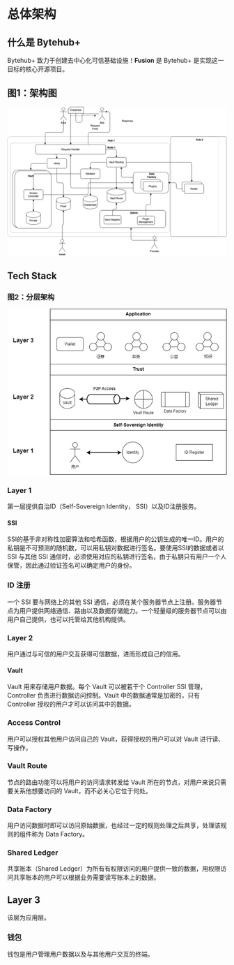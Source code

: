 # 总体架构

## 什么是 Bytehub+

Bytehub+ 致力于创建去中心化可信基础设施！**Fusion** 是 Bytehub+ 是实现这一目标的核心开源项目。

## 图1：架构图

![架构图](./images/architecture.png)

## Tech Stack

### 图2：分层架构

![分层架构图](./images/layered-arch.png)

### Layer 1

第一层提供自治ID（Self-Sovereign Identity， SSI）以及ID注册服务。

#### SSI

SSI的基于非对称性加密算法和哈希函数，根据用户的公钥生成的唯一ID。用户的私钥是不可预测的随机数，可以用私钥对数据进行签名。要使用SSI的数据或者以 SSI 与其他 SSI 通信时，必须使用对应的私钥进行签名，由于私钥只有用户一个人保管，因此通过验证签名可以确定用户的身份。

### ID 注册

一个 SSI 要与网络上的其他 SSI 通信，必须在某个服务器节点上注册。服务器节点为用户提供网络通信、路由以及数据存储能力。一个轻量级的服务器节点可以由用户自己提供，也可以托管给其他机构提供。

### Layer 2

用户通过与可信的用户交互获得可信数据，进而形成自己的信用。

#### Vault

Vault 用来存储用户数据。每个 Vault 可以被若干个 Controller SSI 管理，Controller 负责进行数据访问控制。Vault 中的数据通常是加密的，只有 Controller 授权的用户才可以访问其中的数据。

### Access Control

用户可以授权其他用户访问自己的 Vault，获得授权的用户可以对 Vault 进行读、写操作。

### Vault Route

节点的路由功能可以将用户的访问请求转发给 Vault 所在的节点，对用户来说只需要关系他想要访问的 Vault，而不必关心它位于何处。

### Data Factory

用户访问数据时即可以访问原始数据，也经过一定的规则处理之后共享，处理该规则的组件称为 Data Factory。

### Shared Ledger

共享账本（Shared Ledger）为所有有权限访问的用户提供一致的数据，用权限访问共享账本的用户可以根据业务需要读写账本上的数据。

## Layer 3

该层为应用层。

### 钱包

钱包是用户管理用户数据以及与其他用户交互的终端。

